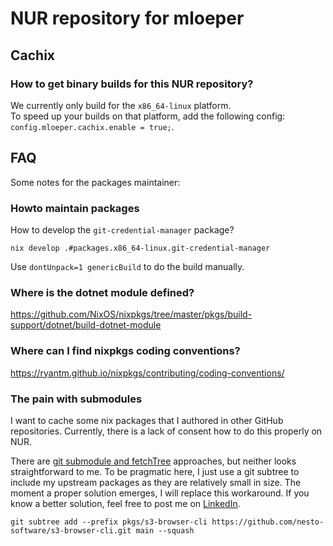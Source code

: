 # NUR repository for mloeper

## Cachix

### How to get binary builds for this NUR repository?

We currently only build for the `x86_64-linux` platform.   
To speed up your builds on that platform, add the following config: `config.mloeper.cachix.enable = true;`.

## FAQ

Some notes for the packages maintainer:

### Howto maintain packages

How to develop the `git-credential-manager` package?

`nix develop .#packages.x86_64-linux.git-credential-manager`

Use `dontUnpack=1 genericBuild` to do the build manually.


### Where is the dotnet module defined? 

https://github.com/NixOS/nixpkgs/tree/master/pkgs/build-support/dotnet/build-dotnet-module


### Where can I find nixpkgs coding conventions?

https://ryantm.github.io/nixpkgs/contributing/coding-conventions/


### The pain with submodules

I want to cache some nix packages that I authored in other GitHub repositories.
Currently, there is a lack of consent how to do this properly on NUR.

There are [git submodule and fetchTree](https://discourse.nixos.org/t/nixos-build-flake-cant-read-a-file-in-a-submodule/21932) approaches, but neither looks straightforward to me.
To be pragmatic here, I just use a git subtree to include my upstream packages as they are relatively small in size.
The moment a proper solution emerges, I will replace this workaround. If you know a better solution, feel free to post me on [LinkedIn](https://www.linkedin.com/in/martinloeper).

`git subtree add --prefix pkgs/s3-browser-cli https://github.com/nesto-software/s3-browser-cli.git main --squash`